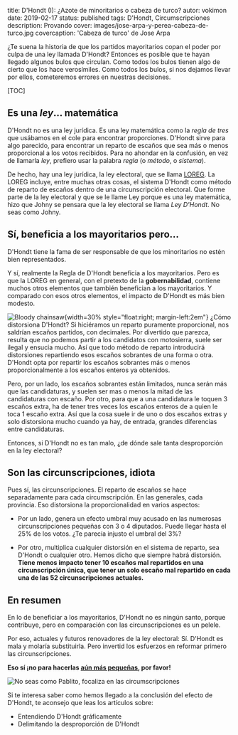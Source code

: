 title: D'Hondt (I): ¿Azote de minoritarios o cabeza de turco?
autor: vokimon
date: 2019-02-17
status: published
tags: D'Hondt, Circumscripciones
description: Provando
cover: images/jose-arpa-y-perea-cabeza-de-turco.jpg
covercaption: 'Cabeza de turco' de Jose Arpa

<!-- PELICAN_BEGIN_SUMMARY -->

¿Te suena la historia de que los partidos mayoritarios
copan el poder por culpa de una ley llamada D'Hondt?
Entonces es posible que te hayan llegado algunos bulos que circulan.
Como todos los bulos tienen algo de cierto que los hace verosímiles.
Como todos los bulos, si nos dejamos llevar por ellos,
cometeremos errores en nuestras decisiones.

<!-- PELICAN_END_SUMMARY -->

[TOC]

## Es una _ley_... matemática

D'Hondt no es una ley jurídica.
Es una ley matemática como la _regla de tres_
que usábamos en el cole para encontrar proporciones.
D'Hondt sirve para algo parecido,
para encontrar un reparto de escaños que sea
más o menos proporcional a los votos recibidos.
Para no ahondar en la confusión,
en vez de llamarla _ley_,
prefiero usar la palabra _regla_ (o _método_, o _sistema_).

De hecho, hay una ley jurídica, la ley electoral, que se llama [LOREG].
La LOREG incluye, entre muchas otras cosas,
el sistema D'Hondt como método de reparto de escaños
dentro de una circunscripción electoral.
Que forme parte de la ley electoral y que se le llame Ley
porque es una ley matemática, hizo que Johny se pensara
que la ley electoral se llama _Ley D'Hondt_.
No seas como Johny.

## Sí, beneficia a los mayoritarios pero...

D'Hondt tiene la fama de ser responsable de que
los minoritarios no estén bien representados.

Y sí, realmente la Regla de D'Hondt beneficia a los mayoritarios.
Pero es que la LOREG en general,
con el pretexto de la **gobernabilidad**,
contiene muchos otros elementos
que también benefician a los mayoritarios.
Y comparado con esos otros elementos,
el impacto de D'Hondt es más bien modesto.

![Bloody chainsaw]({static}/images/bloodychainsaw.jpg){width=30% style="float:right; margin-left:2em"}
¿Cómo distorsiona D'Hondt?
Si hiciéramos un reparto puramente proporcional,
nos saldrían escaños partidos, con decimales.
Por divertido que parezca,
resulta que no podemos partir a los candidatos con motosierra,
suele ser ilegal y ensucia mucho.
Así que todo método de reparto introducirá distorsiones repartiendo esos escaños sobrantes de una forma o otra.
D'Hondt opta por repartir los escaños sobrantes
más o menos proporcionalmente a los escaños enteros ya obtenidos.

Pero, por un lado, 
los escaños sobrantes están limitados,
nunca serán más que las candidaturas,
y suelen ser mas o menos la mitad de las candidaturas con escaño.
Por otro, para que a una candidatura le toquen 3 escaños extra,
ha de tener tres veces los escaños enteros de a quien le toca 1 escaño extra.
Así que la cosa suele ir de uno o dos escaños extras
y solo distorsiona mucho cuando ya hay, de entrada,
grandes diferencias entre candidaturas.

Entonces, si D'Hondt no es tan malo,
¿de dónde sale tanta desproporción en la ley electoral?

## Son las circunscripciones, idiota

Pues sí, las circunscripciones.
El reparto de escaños se hace separadamente para cada circumscripción.
En las generales, cada provincia.
Eso distorsiona la proporcionalidad en varios aspectos:

- Por un lado, genera un efecto umbral muy acusado
en las numerosas circunscripciones pequeñas con 3 o 4 diputados.
Puede llegar hasta el 25% de los votos.
¿Te parecía injusto el umbral del 3%? 

- Por otro, multiplica cualquier distorsión en el sistema de reparto,
sea D'Hondt o cualquier otro.
Hemos dicho que siempre habrá distorsión.
**Tiene menos impacto tener 10 escaños mal repartidos
en una circunscripción única,
que tener un solo escaño mal repartido
en cada una de las 52 circunscripciones actuales.**

## En resumen

En lo de beneficiar a los mayoritarios,
D'Hondt no es ningún santo, porque contribuye,
pero en comparación con las circunscripciones
es un pelele.

Por eso, actuales y futuros renovadores de la ley electoral:
Sí. D'Hondt es mala y molaría substituirla.
Pero invertid los esfuerzos en reformar primero las circunscripciones.

**Eso sí ¡no para hacerlas [aún más pequeñas][Veguerias], por favor!**

![No seas como Pablito, focaliza en las circumscripciones
]({static}/images/noseascomodhondt.png)

Si te interesa saber como hemos llegado a la conclusión
del efecto de D'Hondt, te aconsejo que leas 
los artículos sobre:

- Entendiendo D'Hondt gráficamente
- Delimitando la desproporción de D'Hondt



[LOREG]: http://www.juntaelectoralcentral.es/cs/jec/loreg
[LeyesAutonomicas]: https://espana.leyderecho.org/normativa-electoral-autonomica/
[AdamSmith]: https://es.wikipedia.org/wiki/La_riqueza_de_las_naciones
[Veguerias]:{filename}/Parlament2015/2015-02-03-VegueriesYElTimoDeLaEstampita.md


